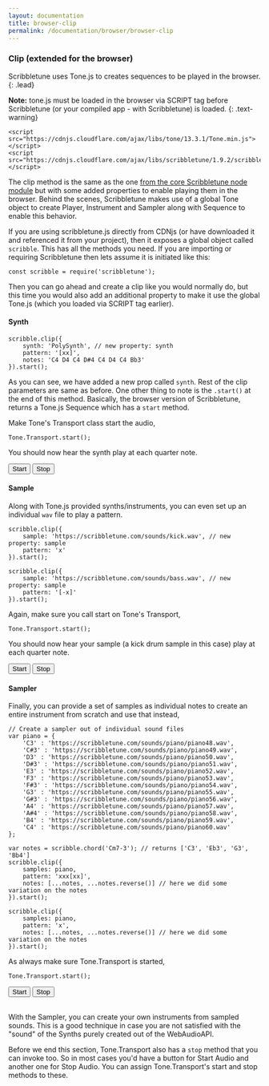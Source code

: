 ```yaml
---
layout: documentation
title: browser-clip
permalink: /documentation/browser/browser-clip
---
```


### Clip (extended for the browser)
Scribbletune uses Tone.js to creates sequences to be played in the browser. 
{: .lead}

**Note:** tone.js must be loaded in the browser via SCRIPT tag before Scribbletune (or your compiled app - with Scribbletune) is loaded.
{: .text-warning}

```
<script src="https://cdnjs.cloudflare.com/ajax/libs/tone/13.3.1/Tone.min.js"></script>
<script src="https://cdnjs.cloudflare.com/ajax/libs/scribbletune/1.9.2/scribbletune.js"></script>
```

The clip method is the same as the one [from the core Scribbletune node module](/documentation/core/clip) but with some added properties to enable playing them in the browser. Behind the scenes, Scribbletune makes use of a global Tone object to create Player, Instrument and Sampler along with Sequence to enable this behavior.

If you are using scribbletune.js directly from CDNjs (or have downloaded it and referenced it from your project), then it exposes a global object called `scribble`. This has all the methods you need. If you are importing or requiring Scribbletune then lets assume it is initiated like this:

```
const scribble = require('scribbletune');
```

Then you can go ahead and create a clip like you would normally do, but this time you would also add an additional property to make it use the global Tone.js (which you loaded via SCRIPT tag earlier).

#### Synth

```
scribble.clip({ 
	synth: 'PolySynth', // new property: synth
	pattern: '[xx]', 
	notes: 'C4 D4 C4 D#4 C4 D4 C4 Bb3' 
}).start();
```

As you can see, we have added a new prop called `synth`. Rest of the clip parameters are same as before. One other thing to note is the `.start()` at the end of this method. Basically, the browser version of Scribbletune, returns a Tone.js Sequence which has a `start` method.

Make Tone's Transport class start the audio,

```
Tone.Transport.start();
```

You should now hear the synth play at each quarter note.

<div>
	<button id="btnStartSynth">Start</button>
	<button id="btnStopSynth">Stop</button>
</div>

#### Sample

Along with Tone.js provided synths/instruments, you can even set up an individual `wav` file to play a pattern.
```
scribble.clip({ 
	sample: 'https://scribbletune.com/sounds/kick.wav', // new property: sample
	pattern: 'x'
}).start();

scribble.clip({ 
	sample: 'https://scribbletune.com/sounds/bass.wav', // new property: sample
	pattern: '[-x]'
}).start();
```

Again, make sure you call start on Tone's Transport,

```
Tone.Transport.start();
```

You should now hear your sample (a kick drum sample in this case) play at each quarter note.

<div>
	<button id="btnStartSample">Start</button>
	<button id="btnStopSample">Stop</button>
</div>


#### Sampler

Finally, you can provide a set of samples as individual notes to create an entire instrument from scratch and use that instead,

```
// Create a sampler out of individual sound files
var piano = {
	'C3' : 'https://scribbletune.com/sounds/piano/piano48.wav',
	'C#3' : 'https://scribbletune.com/sounds/piano/piano49.wav',
	'D3' : 'https://scribbletune.com/sounds/piano/piano50.wav',
	'D#3' : 'https://scribbletune.com/sounds/piano/piano51.wav',
	'E3' : 'https://scribbletune.com/sounds/piano/piano52.wav',
	'F3' : 'https://scribbletune.com/sounds/piano/piano53.wav',
	'F#3' : 'https://scribbletune.com/sounds/piano/piano54.wav',
	'G3' : 'https://scribbletune.com/sounds/piano/piano55.wav',
	'G#3' : 'https://scribbletune.com/sounds/piano/piano56.wav',
	'A4' : 'https://scribbletune.com/sounds/piano/piano57.wav',
	'A#4' : 'https://scribbletune.com/sounds/piano/piano58.wav',
	'B4' : 'https://scribbletune.com/sounds/piano/piano59.wav',
	'C4' : 'https://scribbletune.com/sounds/piano/piano60.wav'
};

var notes = scribble.chord('Cm7-3'); // returns ['C3', 'Eb3', 'G3', 'Bb4']
scribble.clip({
	samples: piano,
	pattern: 'xxx[xx]',
	notes: [...notes, ...notes.reverse()] // here we did some variation on the notes
}).start();

scribble.clip({
	samples: piano,
	pattern: 'x',
	notes: [...notes, ...notes.reverse()] // here we did some variation on the notes
}).start();
```
As always make sure Tone.Transport is started,
```
Tone.Transport.start();
```
<div>
	<button id="btnStartPiano">Start</button>
	<button id="btnStopPiano">Stop</button>
</div>
<br>

With the Sampler, you can create your own instruments from sampled sounds. This is a good technique in case you are not satisfied with the "sound" of the Synths purely created out of the WebAudioAPI.

Before we end this section, Tone.Transport also has a `stop` method that you can invoke too. So in most cases you'd have a button for Start Audio and another one for Stop Audio. You can assign Tone.Transport's start and stop methods to these.

<script src="https://cdnjs.cloudflare.com/ajax/libs/tone/13.3.1/Tone.min.js"></script>
<script src="https://cdnjs.cloudflare.com/ajax/libs/scribbletune/1.9.2/scribbletune.js"></script>
<script type="text/javascript">
	// Create a sampler out of individual sound files
	var piano = {
		'C3' : 'https://scribbletune.com/sounds/piano/piano48.wav',
		'C#3' : 'https://scribbletune.com/sounds/piano/piano49.wav',
		'D3' : 'https://scribbletune.com/sounds/piano/piano50.wav',
		'D#3' : 'https://scribbletune.com/sounds/piano/piano51.wav',
		'E3' : 'https://scribbletune.com/sounds/piano/piano52.wav',
		'F3' : 'https://scribbletune.com/sounds/piano/piano53.wav',
		'F#3' : 'https://scribbletune.com/sounds/piano/piano54.wav',
		'G3' : 'https://scribbletune.com/sounds/piano/piano55.wav',
		'G#3' : 'https://scribbletune.com/sounds/piano/piano56.wav',
		'A4' : 'https://scribbletune.com/sounds/piano/piano57.wav',
		'A#4' : 'https://scribbletune.com/sounds/piano/piano58.wav',
		'B4' : 'https://scribbletune.com/sounds/piano/piano59.wav',
		'C4' : 'https://scribbletune.com/sounds/piano/piano60.wav'
	};

	var notes = scribble.chord('Cm7-3'); // returns ['C3', 'Eb3', 'G3', 'Bb4']
	var pianoClip = scribble.clip({
		samples: piano,
		pattern: 'xxx[xx]',
		notes: [...notes, ...notes.reverse()]
	});
	var pianoClipBass = scribble.clip({
		samples: piano,
		pattern: 'x',
		notes: [...notes, ...notes.reverse()] // here we did some variation on the notes
	});

	document.querySelector('#btnStartPiano').addEventListener('click', function() {
		pianoClip.start();
		pianoClipBass.start();
	});
	document.querySelector('#btnStopPiano').addEventListener('click', function() {
		pianoClip.stop();
		pianoClipBass.stop();
	});

	var synthClip = scribble.clip({ 
		synth: 'PolySynth', // new property: synth
		pattern: '[xx]', 
		notes: 'C4 D4 C4 D#4 C4 D4 C4 Bb3' 
	});

	document.querySelector('#btnStartSynth').addEventListener('click', function() {
		synthClip.start();
	});
	document.querySelector('#btnStopSynth').addEventListener('click', function() {
		synthClip.stop();
	});

	var sampleClip = scribble.clip({ 
		sample: 'https://scribbletune.com/sounds/kick.wav', // new property: sample
		pattern: 'x'
	});
	var sampleClip2 = scribble.clip({ 
		sample: 'https://scribbletune.com/sounds/bass.wav', // new property: sample
		pattern: '[-x]'
	});

	document.querySelector('#btnStartSample').addEventListener('click', function() {
		sampleClip.start();
		sampleClip2.start();
	});
	document.querySelector('#btnStopSample').addEventListener('click', function() {
		sampleClip.stop();
		sampleClip2.stop();
	});


Tone.Transport.bpm.value = 145;
Tone.Transport.start();
</script>

